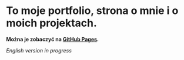# To moje portfolio, strona o mnie i o moich projektach.

**Można je zobaczyć na [GitHub Pages](https://krolicki.github.io/portfolio/).**

*English version in progress*
